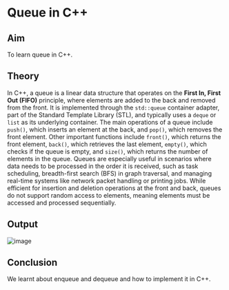 # Queue in C++
## Aim 
To learn queue in C++.

## Theory
In C++, a queue is a linear data structure that operates on the **First In, First Out (FIFO)** principle, where elements are added to the back and removed from the front. It is implemented through the `std::queue` container adapter, part of the Standard Template Library (STL), and typically uses a `deque` or `list` as its underlying container. The main operations of a queue include `push()`, which inserts an element at the back, and `pop()`, which removes the front element. Other important functions include `front()`, which returns the front element, `back()`, which retrieves the last element, `empty()`, which checks if the queue is empty, and `size()`, which returns the number of elements in the queue. Queues are especially useful in scenarios where data needs to be processed in the order it is received, such as task scheduling, breadth-first search (BFS) in graph traversal, and managing real-time systems like network packet handling or printing jobs. While efficient for insertion and deletion operations at the front and back, queues do not support random access to elements, meaning elements must be accessed and processed sequentially.

## Output

![image](https://github.com/user-attachments/assets/b6f1bd2e-fc60-403e-bec0-65e99042a8e8)

## Conclusion
We learnt about enqueue and dequeue and how to implement it in C++.

